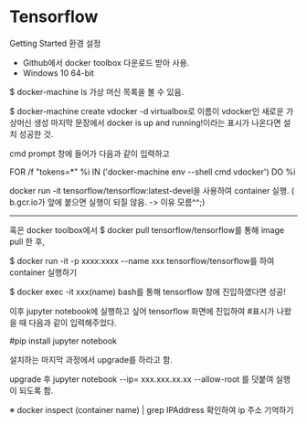 # Tensorflow

Getting Started
환경 설정
- Github에서 docker toolbox 다운로드 받아 사용.
- Windows 10 64-bit 

$ docker-machine ls 
가상 머신 목록을 볼 수 있음.

$ docker-machine create vdocker -d virtualbox로 이름이 vdocker인 새로운 가상머신 생성
마지막 문장에서 docker is up and running!이라는 표시가 나온다면 설치 성공한 것.

cmd prompt 창에 들어가 다음과 같이 입력하고

FOR /f "tokens=*" %i IN ('docker-machine env --shell cmd vdocker') DO %i

docker run -it tensorflow/tensorflow:latest-devel을 사용하여 container 실행.
( b.gcr.io가 앞에 붙으면 실행이 되질 않음. -> 이유 모름^^;) 




---- 
혹은 docker toolbox에서 
$ docker pull tensorflow/tensorflow를 통해 image pull 한 후,

$ docker run -it -p xxxx:xxxx --name xxx tensorflow/tensorflow를 하여 container 실행하기

$ docker exec -it xxx(name) bash를 통해 tensorflow 창에 진입하였다면 성공!

이후 jupyter notebook에 실행하고 싶어 tensorflow 화면에 진입하여 #표시가 나왔을 때 다음과 같이 입력해주었다.

#pip install jupyter notebook

설치하는 마지막 과정에서 upgrade를 하라고 함.

upgrade 후 jupyter notebook --ip= xxx.xxx.xx.xx --allow-root 를 덧붙여 실행이 되도록 함.

※ docker inspect (container name) | grep IPAddress 
확인하여 ip 주소 기억하기




